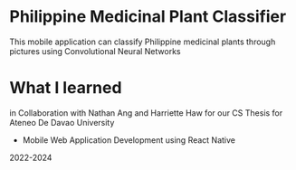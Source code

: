 # Philippine Medicinal Plant Classifier
This mobile application can classify Philippine medicinal plants through pictures using Convolutional Neural Networks

# What I learned


in Collaboration with Nathan Ang and Harriette Haw for our CS Thesis for Ateneo De Davao University
- Mobile Web Application Development using React Native

2022-2024
